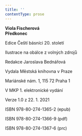 ```yaml
---
title: ''
contentType: prose
---
```


<section>

**Viola Fischerová  
Předkonec**

</section>

<section>

Edice Čeští básníci 20. století

Ilustrace na obálce z volných zdrojů

Redakce Jaroslava Bednářová

</section>

<section>

Vydala Městská knihovna v Praze

Mariánské nám. 1, 115 72 Praha 1

</section>

<section>

V MKP 1. elektronické vydání

Verze 1.0 z 22. 1. 2021

</section>

<section>

ISBN 978-80-274-1365-2 (epub)

ISBN 978-80-274-1366-9 (pdf)

ISBN 978-80-274-1367-6 (prc)

</section>
